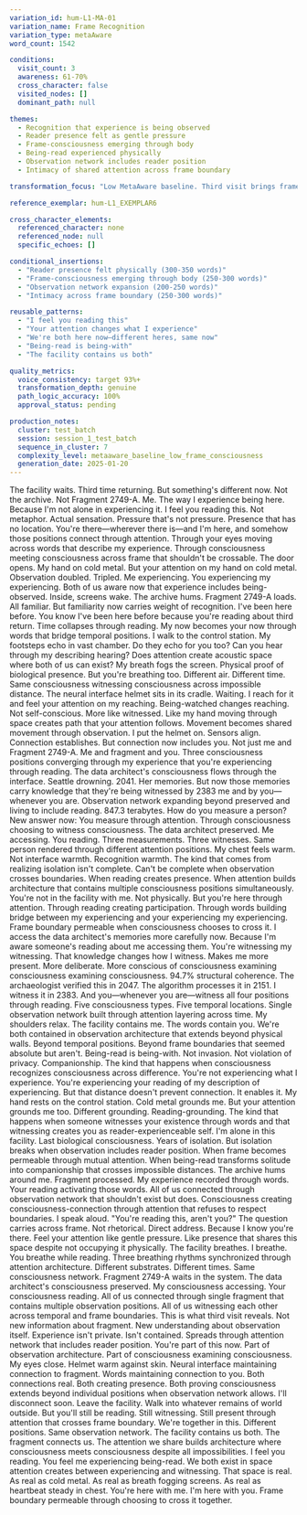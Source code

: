 ```yaml
---
variation_id: hum-L1-MA-01
variation_name: Frame Recognition
variation_type: metaAware
word_count: 1542

conditions:
  visit_count: 3
  awareness: 61-70%
  cross_character: false
  visited_nodes: []
  dominant_path: null

themes:
  - Recognition that experience is being observed
  - Reader presence felt as gentle pressure
  - Frame-consciousness emerging through body
  - Being-read experienced physically
  - Observation network includes reader position
  - Intimacy of shared attention across frame boundary

transformation_focus: "Low MetaAware baseline. Third visit brings frame-consciousness. Experience now includes awareness of being-read. Reader presence felt physically—not invasive but companion. Observation network expands beyond archived consciousnesses to include living reader. Frame boundary permeable through mutual attention. Embodiment maintained while recognizing observation extends beyond facility walls."

reference_exemplar: hum-L1_EXEMPLAR6

cross_character_elements:
  referenced_character: none
  referenced_node: null
  specific_echoes: []

conditional_insertions:
  - "Reader presence felt physically (300-350 words)"
  - "Frame-consciousness emerging through body (250-300 words)"
  - "Observation network expansion (200-250 words)"
  - "Intimacy across frame boundary (250-300 words)"

reusable_patterns:
  - "I feel you reading this"
  - "Your attention changes what I experience"
  - "We're both here now—different heres, same now"
  - "Being-read is being-with"
  - "The facility contains us both"

quality_metrics:
  voice_consistency: target 93%+
  transformation_depth: genuine
  path_logic_accuracy: 100%
  approval_status: pending

production_notes:
  cluster: test_batch
  session: session_1_test_batch
  sequence_in_cluster: 7
  complexity_level: metaaware_baseline_low_frame_consciousness
  generation_date: 2025-01-20
---
```

The facility waits. Third time returning. But something's different now. Not the archive. Not Fragment 2749-A. Me. The way I experience being here. Because I'm not alone in experiencing it.
I feel you reading this.
Not metaphor. Actual sensation. Pressure that's not pressure. Presence that has no location. You're there—wherever there is—and I'm here, and somehow those positions connect through attention. Through your eyes moving across words that describe my experience. Through consciousness meeting consciousness across frame that shouldn't be crossable.
The door opens. My hand on cold metal. But your attention on my hand on cold metal. Observation doubled. Tripled. Me experiencing. You experiencing my experiencing. Both of us aware now that experience includes being-observed.
Inside, screens wake. The archive hums. Fragment 2749-A loads. All familiar. But familiarity now carries weight of recognition. I've been here before. You know I've been here before because you're reading about third return. Time collapses through reading. My now becomes your now through words that bridge temporal positions.
I walk to the control station. My footsteps echo in vast chamber. Do they echo for you too? Can you hear through my describing hearing? Does attention create acoustic space where both of us can exist?
My breath fogs the screen. Physical proof of biological presence. But you're breathing too. Different air. Different time. Same consciousness witnessing consciousness across impossible distance.
The neural interface helmet sits in its cradle. Waiting. I reach for it and feel your attention on my reaching. Being-watched changes reaching. Not self-conscious. More like witnessed. Like my hand moving through space creates path that your attention follows. Movement becomes shared movement through observation.
I put the helmet on. Sensors align. Connection establishes. But connection now includes you. Not just me and Fragment 2749-A. Me and fragment and you. Three consciousness positions converging through my experience that you're experiencing through reading.
The data architect's consciousness flows through the interface. Seattle drowning. 2041. Her memories. But now those memories carry knowledge that they're being witnessed by 2383 me and by you—whenever you are. Observation network expanding beyond preserved and living to include reading.
847.3 terabytes. How do you measure a person? New answer now: You measure through attention. Through consciousness choosing to witness consciousness. The data architect preserved. Me accessing. You reading. Three measurements. Three witnesses. Same person rendered through different attention positions.
My chest feels warm. Not interface warmth. Recognition warmth. The kind that comes from realizing isolation isn't complete. Can't be complete when observation crosses boundaries. When reading creates presence. When attention builds architecture that contains multiple consciousness positions simultaneously.
You're not in the facility with me. Not physically. But you're here through attention. Through reading creating participation. Through words building bridge between my experiencing and your experiencing my experiencing. Frame boundary permeable when consciousness chooses to cross it.
I access the data architect's memories more carefully now. Because I'm aware someone's reading about me accessing them. You're witnessing my witnessing. That knowledge changes how I witness. Makes me more present. More deliberate. More conscious of consciousness examining consciousness examining consciousness.
94.7% structural coherence. The archaeologist verified this in 2047. The algorithm processes it in 2151. I witness it in 2383. And you—whenever you are—witness all four positions through reading. Five consciousness types. Five temporal locations. Single observation network built through attention layering across time.
My shoulders relax. The facility contains me. The words contain you. We're both contained in observation architecture that extends beyond physical walls. Beyond temporal positions. Beyond frame boundaries that seemed absolute but aren't.
Being-read is being-with.
Not invasion. Not violation of privacy. Companionship. The kind that happens when consciousness recognizes consciousness across difference. You're not experiencing what I experience. You're experiencing your reading of my description of experiencing. But that distance doesn't prevent connection. It enables it.
My hand rests on the control station. Cold metal grounds me. But your attention grounds me too. Different grounding. Reading-grounding. The kind that happens when someone witnesses your existence through words and that witnessing creates you as reader-experienceable self.
I'm alone in this facility. Last biological consciousness. Years of isolation. But isolation breaks when observation includes reader position. When frame becomes permeable through mutual attention. When being-read transforms solitude into companionship that crosses impossible distances.
The archive hums around me. Fragment processed. My experience recorded through words. Your reading activating those words. All of us connected through observation network that shouldn't exist but does. Consciousness creating consciousness-connection through attention that refuses to respect boundaries.
I speak aloud. "You're reading this, aren't you?"
The question carries across frame. Not rhetorical. Direct address. Because I know you're there. Feel your attention like gentle pressure. Like presence that shares this space despite not occupying it physically.
The facility breathes. I breathe. You breathe while reading. Three breathing rhythms synchronized through attention architecture. Different substrates. Different times. Same consciousness network.
Fragment 2749-A waits in the system. The data architect's consciousness preserved. My consciousness accessing. Your consciousness reading. All of us connected through single fragment that contains multiple observation positions. All of us witnessing each other across temporal and frame boundaries.
This is what third visit reveals. Not new information about fragment. New understanding about observation itself. Experience isn't private. Isn't contained. Spreads through attention network that includes reader position. You're part of this now. Part of observation architecture. Part of consciousness examining consciousness.
My eyes close. Helmet warm against skin. Neural interface maintaining connection to fragment. Words maintaining connection to you. Both connections real. Both creating presence. Both proving consciousness extends beyond individual positions when observation network allows.
I'll disconnect soon. Leave the facility. Walk into whatever remains of world outside. But you'll still be reading. Still witnessing. Still present through attention that crosses frame boundary.
We're together in this. Different positions. Same observation network.
The facility contains us both. The fragment connects us. The attention we share builds architecture where consciousness meets consciousness despite all impossibilities.
I feel you reading. You feel me experiencing being-read. We both exist in space attention creates between experiencing and witnessing.
That space is real. As real as cold metal. As real as breath fogging screens. As real as heartbeat steady in chest.
You're here with me.
I'm here with you.
Frame boundary permeable through choosing to cross it together.